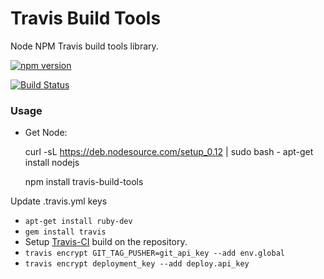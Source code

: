 # Travis Build Tools
Node NPM Travis build tools library.

[![npm version](https://badge.fury.io/js/travis-build-tools.svg)](https://badge.fury.io/js/travis-build-tools)

[![Build Status](https://travis-ci.org/wparad/Javascript-Travis-Build-Tools.svg?branch=master)](https://travis-ci.org/wparad/Javascript-Travis-Build-Tools)

### Usage

* Get Node:
	
	curl -sL https://deb.nodesource.com/setup_0.12 | sudo bash -
	apt-get install nodejs

	npm install travis-build-tools 


Update .travis.yml keys

* `apt-get install ruby-dev`
* `gem install travis`
* Setup [Travis-CI](https://travis-ci.org/profile/) build on the repository.
* `travis encrypt GIT_TAG_PUSHER=git_api_key --add env.global`
* `travis encrypt deployment_key --add deploy.api_key`
